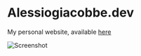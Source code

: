 # Alessiogiacobbe.dev
My personal website, available [here](alessiogiacobbe.dev)

![Screenshot](https://i.imgur.com/QB7uwTP.png)